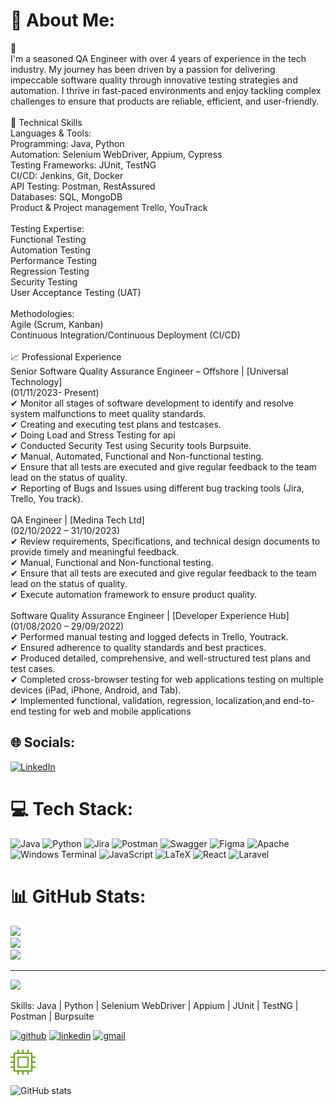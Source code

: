 # 💫 About Me:
📜 <br>I'm a seasoned QA Engineer with over 4 years of experience in the tech industry. My journey has been driven by a passion for delivering impeccable software quality through innovative testing strategies and automation. I thrive in fast-paced environments and enjoy tackling complex challenges to ensure that products are reliable, efficient, and user-friendly.<br><br>🔧 Technical Skills<br>Languages & Tools:<br>Programming: Java, Python<br>Automation: Selenium WebDriver, Appium, Cypress<br>Testing Frameworks: JUnit, TestNG<br>CI/CD: Jenkins, Git, Docker <br>API Testing: Postman, RestAssured<br>Databases: SQL, MongoDB<br>Product & Project management Trello, YouTrack<br><br>Testing Expertise:<br>Functional Testing<br>Automation Testing<br>Performance Testing<br>Regression Testing<br>Security Testing<br>User Acceptance Testing (UAT)<br><br>Methodologies:<br>Agile (Scrum, Kanban)<br>Continuous Integration/Continuous Deployment (CI/CD)<br><br>📈 Professional Experience<br>Senior Software Quality Assurance Engineer – Offshore | [Universal Technology]<br>(01/11/2023- Present)<br>✔ Monitor all stages of software development to identify and resolve system malfunctions to meet quality standards.<br>✔ Creating and executing test plans and testcases.<br>✔ Doing Load and Stress Testing for api <br>✔ Conducted Security Test using Security tools Burpsuite.<br>✔ Manual, Automated, Functional and Non-functional testing.<br>✔ Ensure that all tests are executed and give regular feedback to the team lead on the status of quality.<br>✔ Reporting of Bugs and Issues using different bug tracking tools (Jira, Trello, You track).<br><br>QA Engineer | [Medina Tech Ltd]<br>(02/10/2022 – 31/10/2023)<br>✔ Review requirements, Specifications, and technical design documents to provide timely and meaningful feedback.<br>✔ Manual, Functional and Non-functional testing.<br>✔ Ensure that all tests are executed and give regular feedback to the team lead on the status of quality.<br>✔ Execute automation framework to ensure product quality.<br><br>Software Quality Assurance Engineer | [Developer Experience Hub]<br>(01/08/2020 – 29/09/2022)<br>✔ Performed manual testing and logged defects in Trello, Youtrack.<br>✔ Ensured adherence to quality standards and best practices.<br>✔ Produced detailed, comprehensive, and well-structured test plans and test cases.<br>✔ Completed cross-browser testing for web applications testing on multiple devices (iPad, iPhone, Android, and Tab).<br>✔ Implemented functional, validation, regression, localization,and end-to-end testing for web and mobile applications


## 🌐 Socials:
[![LinkedIn](https://img.shields.io/badge/LinkedIn-%230077B5.svg?logo=linkedin&logoColor=white)](https://linkedin.com/in/iamtanvircse) 

# 💻 Tech Stack:
![Java](https://img.shields.io/badge/java-%23ED8B00.svg?style=for-the-badge&logo=openjdk&logoColor=white) ![Python](https://img.shields.io/badge/python-3670A0?style=for-the-badge&logo=python&logoColor=ffdd54) ![Jira](https://img.shields.io/badge/jira-%230A0FFF.svg?style=for-the-badge&logo=jira&logoColor=white) ![Postman](https://img.shields.io/badge/Postman-FF6C37?style=for-the-badge&logo=postman&logoColor=white) ![Swagger](https://img.shields.io/badge/-Swagger-%23Clojure?style=for-the-badge&logo=swagger&logoColor=white) ![Figma](https://img.shields.io/badge/figma-%23F24E1E.svg?style=for-the-badge&logo=figma&logoColor=white) ![Apache](https://img.shields.io/badge/apache-%23D42029.svg?style=for-the-badge&logo=apache&logoColor=white) ![Windows Terminal](https://img.shields.io/badge/Windows%20Terminal-%234D4D4D.svg?style=for-the-badge&logo=windows-terminal&logoColor=white) ![JavaScript](https://img.shields.io/badge/javascript-%23323330.svg?style=for-the-badge&logo=javascript&logoColor=%23F7DF1E) ![LaTeX](https://img.shields.io/badge/latex-%23008080.svg?style=for-the-badge&logo=latex&logoColor=white) ![React](https://img.shields.io/badge/react-%2320232a.svg?style=for-the-badge&logo=react&logoColor=%2361DAFB) ![Laravel](https://img.shields.io/badge/laravel-%23FF2D20.svg?style=for-the-badge&logo=laravel&logoColor=white)
# 📊 GitHub Stats:
![](https://github-readme-stats.vercel.app/api?username=Tanvir-Ru&theme=dark&hide_border=false&include_all_commits=false&count_private=false)<br/>
![](https://github-readme-streak-stats.herokuapp.com/?user=Tanvir-Ru&theme=dark&hide_border=false)<br/>
![](https://github-readme-stats.vercel.app/api/top-langs/?username=Tanvir-Ru&theme=dark&hide_border=false&include_all_commits=false&count_private=false&layout=compact)

---
[![](https://visitcount.itsvg.in/api?id=Tanvir-Ru&icon=0&color=0)](https://visitcount.itsvg.in)

<!-- Proudly created with GPRM ( https://gprm.itsvg.in ) -->

Skills:  Java | Python | Selenium WebDriver | Appium | JUnit | TestNG | Postman | Burpsuite



[<img src='https://cdn.jsdelivr.net/npm/simple-icons@3.0.1/icons/github.svg' alt='github' height='40'>](https://github.com/Tanvir-Ru)  [<img src='https://cdn.jsdelivr.net/npm/simple-icons@3.0.1/icons/linkedin.svg' alt='linkedin' height='40'>](https://www.linkedin.com/in/https://www.linkedin.com/in/iamtanvircse//)  [<img src='https://cdn.jsdelivr.net/npm/simple-icons@3.0.1/icons/gmail.svg' alt='gmail' height='40'>](Iamtanvir.cse@gmail.com)  

<a href='https://docs.github.com/en/developers'><img src='https://raw.githubusercontent.com/acervenky/animated-github-badges/master/assets/devbadge.gif' width='40' height='40'></a> 

![GitHub stats](https://github-readme-stats.vercel.app/api?username=Tanvir-Ru&show_icons=true)  

